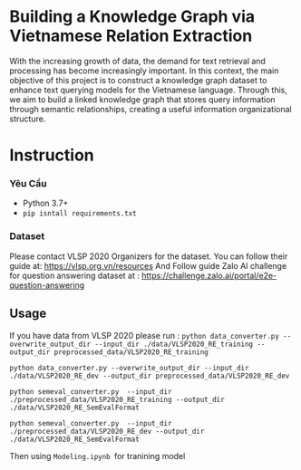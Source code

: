 # Building a Knowledge Graph via Vietnamese Relation Extraction

With the increasing growth of data, the demand for text retrieval and processing has become increasingly important. In this context, the main objective of this project is to construct a knowledge graph dataset to enhance text querying models for the Vietnamese language. Through this, we aim to build a linked knowledge graph that stores query information through semantic relationships, creating a useful information organizational structure.

# Instruction

### Yêu Cầu

- Python 3.7+
- ```pip isntall requirements.txt```

### Dataset

Please contact VLSP 2020 Organizers for the dataset. You can follow their guide at: https://vlsp.org.vn/resources
And Follow guide Zalo AI challenge for question answering dataset at : https://challenge.zalo.ai/portal/e2e-question-answering

## Usage 

If you have data from VLSP 2020 please run :
`python data_converter.py --overwrite_output_dir --input_dir ./data/VLSP2020_RE_training --output_dir preprocessed_data/VLSP2020_RE_training`

`python data_converter.py --overwrite_output_dir --input_dir ./data/VLSP2020_RE_dev --output_dir preprocessed_data/VLSP2020_RE_dev`

`python semeval_converter.py  --input_dir ./preprocessed_data/VLSP2020_RE_training --output_dir ./data/VLSP2020_RE_SemEvalFormat`

`python semeval_converter.py  --input_dir ./preprocessed_data/VLSP2020_RE_dev --output_dir ./data/VLSP2020_RE_SemEvalFormat`


<h>Then using `Modeling.ipynb `for tranining model<h>
